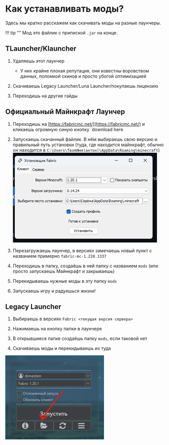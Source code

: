 # Как устанавливать моды?

Здесь мы кратко расскажем как скачивать моды на разные лаунчеры.

!!! tip ""
    Мод это файлик с припиской `.jar` на конце.

## **TLauncher/Klauncher**

1. Удаляешь этот лаунчер
    - У них крайне плохая репутация, они известны воровством данных, поломкой скинов и просто убогой оптимизацией

2. Скачиваешь Legacy Launcher/Luna Launcher/покупаешь лицензию

3. Переходишь на другие гайды

## **Официальный Майнкрафт Лаунчер**

1. Переходишь на [https://fabricmc.net/](https://fabricmc.net/) и кликаешь огромную синую кнопку `download here

2. Запускаешь скачанный файлик. В нём выбираешь свою версию и правильный путь установки (туда, где находится майнкрафт, обычно он находится в `C:\Users\ТвоёИмя(антон)\AppData\Roaming\minecraft`) ![fabric](../assets/guides/mods/fabric_installer.png)

3. Перезагружаешь лаунчер, в версиях замечаешь новый пункт с названием примерно `fabric-mc-1.228.1337`

4. Переходишь в папку, создаёшь в ней папку с названием `mods` (или просто запускаешь Майнкрафт и закрываешь)

5. Перекидываешь нужные моды в эту папку `mods`

6. Запускаешь игру и радуешься жизни!

## **Legacy Launcher**

1. Выбираешь в версиях `Fabric <текущая версия сервера>`

2. Нажимаешь на кнопку папки в лаунчере

3. В открывшиеся папке создаёшь папку `mods`, если таковой нет

4. Скачиваешь моды и перекидываешь их туда

![legacy](../assets/guides/mods/legacy_launcher.png)